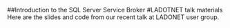 ##Introduction to the SQL Server Service Broker
#LADOTNET talk materials
Here are the slides and code from our recent talk at LADONET user group.
